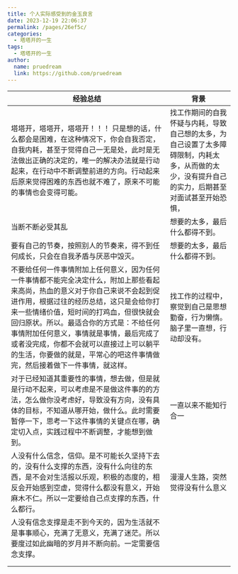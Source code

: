 ```yaml
---
title: 个人实际感受到的金玉良言
date: 2023-12-19 22:06:37
permalink: /pages/26ef5c/
categories:
  - 塔塔开的一生
tags:
  - 塔塔开的一生
author: 
  name: pruedream
  link: https://github.com/pruedream
---
```



| 经验总结                                                     | 背景                                                         |
| ------------------------------------------------------------ | ------------------------------------------------------------ |
| 塔塔开，塔塔开，塔塔开！！！ 只是想的话，什么都会是困难，在这种情况下，你会自我否定，自我内耗，甚至于觉得自己一无是处，此时是无法做出正确的决定的，唯一的解决办法就是行动起来，在行动中不断调整前进的方向。行动起来后原来觉得困难的东西也就不难了，原来不可能的事情也会变得可能。 | 找工作期间的自我怀疑与内耗，导致自己想的太多，为自己设置了太多障碍限制，内耗太多，从而做的太少，没有提升自己的实力，后期甚至对面试甚至开始恐惧， |
| 当断不断必受其乱                                             | 想要的太多，最后什么都得不到。                               |
| 要有自己的节奏，按照别人的节奏来，得不到任何成长，只会在自我矛盾与厌恶中毁灭。 | 想要的太多，最后什么都得不到。                               |
| 不要给任何一件事情附加上任何意义，因为任何一件事情都不能完全决定什么，附加上那些看起来高尚，热血的意义对于你自己来说不会起到促进作用，根据过往的经历总结，这只是会给你打来一些情绪价值，短时间的打鸡血，但很快就会回归原状。所以。最适合你的方式是：不给任何事情附加任何意义，事情就是事情，最后完成了或者没完成，你都不会就可以直接过上可以躺平的生活，你要做的就是，平常心的吧这件事情做完，然后接着做下一件事情，就这样。 | 找工作的过程中，察觉到自己是思想勤奋，行为懒惰。脑子里一直想，行动却没有。 |
| 对于已经知道其重要性的事情，想去做，但是就是行动不起来，可以考虑是不是做这件事的的方法，怎么做你没考虑好，导致没有方向，没有具体的目标，不知道从哪开始，做什么。此时需要暂停一下，思考一下这件事情的关键点在哪，确定切入点，实践过程中不断调整，才能想到做到。 | 一直以来不能知行合一                                         |
| 人没有什么信念，信仰。是不可能长久坚持下去的，没有什么支撑的东西，没有什么向往的东西，是不会对生活报以乐观，积极的态度的，相反会开始感到空虚，觉得什么都没有意义，开始麻木不仁。所以一定要给自己点支撑的东西，什么都行。 | 漫漫人生路，突然觉得没有什么意义                             |
| 人没有信念支撑是走不到今天的，因为生活就不是事事顺心，充满了无意义，充满了迷茫。所以要度过如此幽暗的岁月并不断向前。一定需要信念支撑。 |                                                              |
|                                                              |                                                              |
|                                                              |                                                              |

